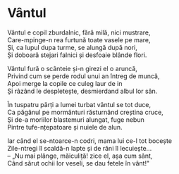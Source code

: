# Vântul

Vântul e copil zburdalnic, fără milă, nici mustrare,\
Care-mpinge-n rea furtună toate vasele pe mare,\
Și, ca lupul dupa turme, se alungă după nori,\
Și doboară stejari falnici și desfoaie blânde flori.

Vântul fură o scânteie și-n girezi el o aruncă,\
Privind cum se perde rodul unui an întreg de muncă,\
Apoi merge la copile ce culeg laur de in\
Și râzând le despletește, desmierdand albul lor sân.

În tuspatru părți a lumei turbat vântul se tot duce,\
Ca păgânul pe mormânturi răsturnând creștina cruce,\
Și de-a moriilor blastemuri alungat, fuge nebun\
Pintre tufe-nțepatoare și nuiele de alun.

Iar când el se-ntoarce-n codri, mama lui ce-l tot bocește\
Zile-ntregi îl scaldă-n lapte și de răni îl lecuiește...\
– „Nu mai plânge, măiculiță! zice el, așa cum sânt,\
Când sărut ochii lor veseli, se dau fetele în vânt!"
